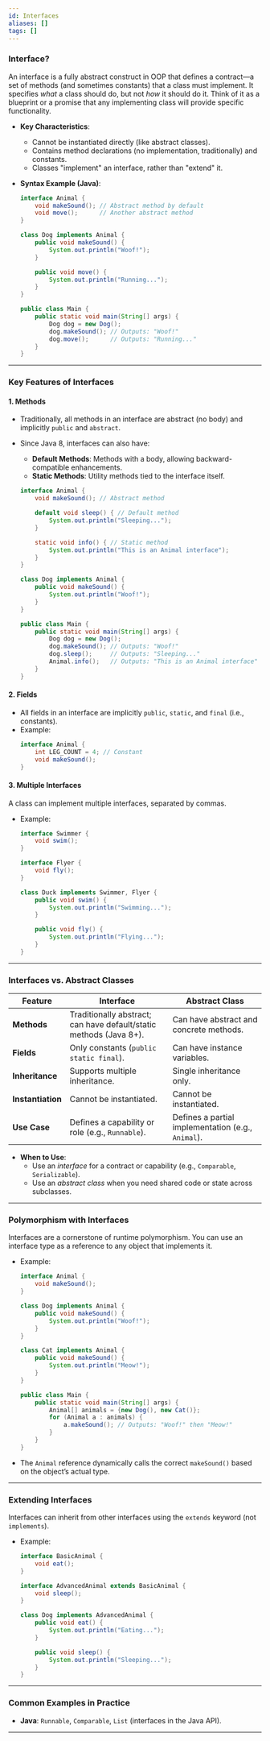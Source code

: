 ```yaml
---
id: Interfaces
aliases: []
tags: []
---
```


### **Interface?**
An interface is a fully abstract construct in OOP that defines a contract—a set of methods (and sometimes constants) that a class must implement. It specifies *what* a class should do, but not *how* it should do it. Think of it as a blueprint or a promise that any implementing class will provide specific functionality.

- **Key Characteristics**:
  - Cannot be instantiated directly (like abstract classes).
  - Contains method declarations (no implementation, traditionally) and constants.
  - Classes "implement" an interface, rather than "extend" it.

- **Syntax Example (Java)**:
  ```java
  interface Animal {
      void makeSound(); // Abstract method by default
      void move();      // Another abstract method
  }

  class Dog implements Animal {
      public void makeSound() {
          System.out.println("Woof!");
      }

      public void move() {
          System.out.println("Running...");
      }
  }

  public class Main {
      public static void main(String[] args) {
          Dog dog = new Dog();
          dog.makeSound(); // Outputs: "Woof!"
          dog.move();      // Outputs: "Running..."
      }
  }
  ```

---

### **Key Features of Interfaces**
#### **1. Methods**
- Traditionally, all methods in an interface are abstract (no body) and implicitly `public` and `abstract`.
- Since Java 8, interfaces can also have:
  - **Default Methods**: Methods with a body, allowing backward-compatible enhancements.
  - **Static Methods**: Utility methods tied to the interface itself.
  
  ```java
  interface Animal {
      void makeSound(); // Abstract method

      default void sleep() { // Default method
          System.out.println("Sleeping...");
      }

      static void info() { // Static method
          System.out.println("This is an Animal interface");
      }
  }

  class Dog implements Animal {
      public void makeSound() {
          System.out.println("Woof!");
      }
  }

  public class Main {
      public static void main(String[] args) {
          Dog dog = new Dog();
          dog.makeSound(); // Outputs: "Woof!"
          dog.sleep();     // Outputs: "Sleeping..."
          Animal.info();   // Outputs: "This is an Animal interface"
      }
  }
  ```

#### **2. Fields**
- All fields in an interface are implicitly `public`, `static`, and `final` (i.e., constants).
- Example:
  ```java
  interface Animal {
      int LEG_COUNT = 4; // Constant
      void makeSound();
  }
  ```

#### **3. Multiple Interfaces**
A class can implement multiple interfaces, separated by commas.
- Example:
  ```java
  interface Swimmer {
      void swim();
  }

  interface Flyer {
      void fly();
  }

  class Duck implements Swimmer, Flyer {
      public void swim() {
          System.out.println("Swimming...");
      }

      public void fly() {
          System.out.println("Flying...");
      }
  }
  ```

---

### **Interfaces vs. Abstract Classes**

| Feature                | Interface                              | Abstract Class                        |
|-----------------------|----------------------------------------|---------------------------------------|
| **Methods**           | Traditionally abstract; can have default/static methods (Java 8+). | Can have abstract and concrete methods. |
| **Fields**            | Only constants (`public static final`).| Can have instance variables.          |
| **Inheritance**       | Supports multiple inheritance.         | Single inheritance only.              |
| **Instantiation**     | Cannot be instantiated.                | Cannot be instantiated.               |
| **Use Case**          | Defines a capability or role (e.g., `Runnable`). | Defines a partial implementation (e.g., `Animal`). |

- **When to Use**:
  - Use an *interface* for a contract or capability (e.g., `Comparable`, `Serializable`).
  - Use an *abstract class* when you need shared code or state across subclasses.

---

### **Polymorphism with Interfaces**
Interfaces are a cornerstone of runtime polymorphism. You can use an interface type as a reference to any object that implements it.
- Example:
  ```java
  interface Animal {
      void makeSound();
  }

  class Dog implements Animal {
      public void makeSound() {
          System.out.println("Woof!");
      }
  }

  class Cat implements Animal {
      public void makeSound() {
          System.out.println("Meow!");
      }
  }

  public class Main {
      public static void main(String[] args) {
          Animal[] animals = {new Dog(), new Cat()};
          for (Animal a : animals) {
              a.makeSound(); // Outputs: "Woof!" then "Meow!"
          }
      }
  }
  ```
- The `Animal` reference dynamically calls the correct `makeSound()` based on the object’s actual type.

---

### **Extending Interfaces**
Interfaces can inherit from other interfaces using the `extends` keyword (not `implements`).
- Example:
  ```java
  interface BasicAnimal {
      void eat();
  }

  interface AdvancedAnimal extends BasicAnimal {
      void sleep();
  }

  class Dog implements AdvancedAnimal {
      public void eat() {
          System.out.println("Eating...");
      }

      public void sleep() {
          System.out.println("Sleeping...");
      }
  }
  ```

---

### **Common Examples in Practice**
- **Java**: `Runnable`, `Comparable`, `List` (interfaces in the Java API).
---
